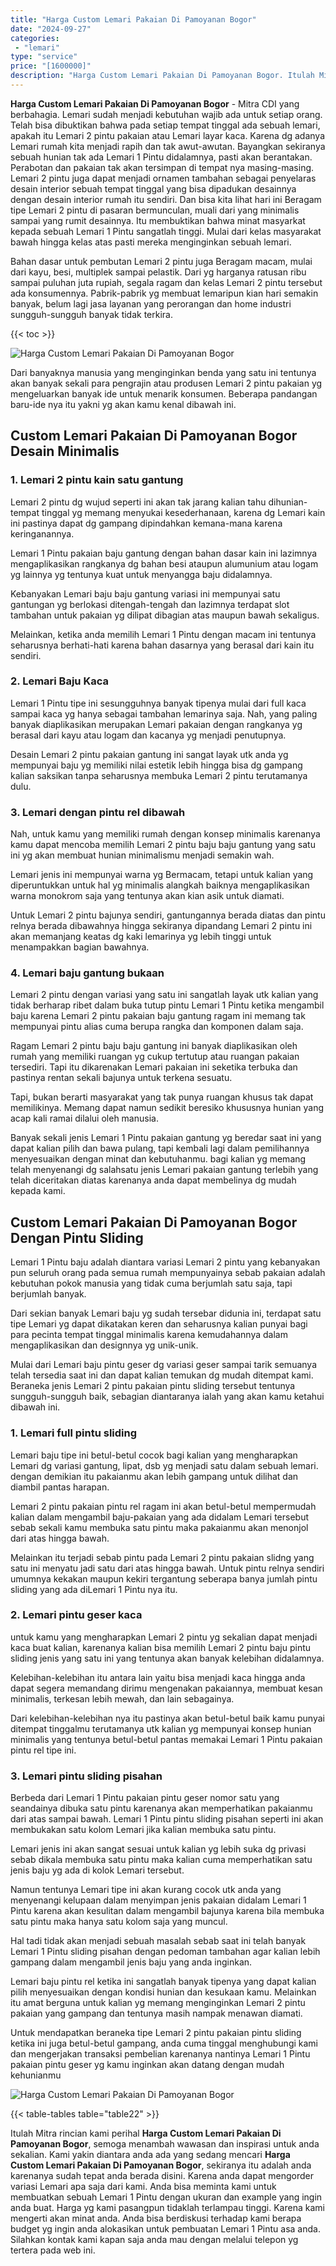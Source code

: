 ```yaml
---
title: "Harga Custom Lemari Pakaian Di Pamoyanan Bogor"
date: "2024-09-27"
categories:
 - "lemari"
type: "service"
price: "[1600000]"
description: "Harga Custom Lemari Pakaian Di Pamoyanan Bogor. Itulah Mitra rincian kami perihal **Harga Custom Lemari Pakaian Di Pamoyanan Bogor**, semoga menambah wawasan..."
---
```


**Harga Custom Lemari Pakaian Di Pamoyanan Bogor** - Mitra CDI yang berbahagia. Lemari sudah menjadi kebutuhan wajib ada untuk setiap orang. Telah bisa dibuktikan bahwa pada setiap tempat tinggal ada sebuah lemari, apakah itu Lemari 2 pintu pakaian atau Lemari layar kaca. Karena dg adanya Lemari rumah kita menjadi rapih dan tak awut-awutan. Bayangkan sekiranya sebuah hunian tak ada Lemari 1 Pintu didalamnya, pasti akan berantakan. Perabotan dan pakaian tak akan tersimpan di tempat nya masing-masing. Lemari 2 pintu juga dapat menjadi ornamen tambahan sebagai penyelaras desain interior sebuah tempat tinggal yang bisa dipadukan desainnya dengan desain interior rumah itu sendiri. Dan bisa kita lihat hari ini Beragam tipe Lemari 2 pintu di pasaran bermunculan, muali dari yang minimalis sampai yang rumit desainnya. Itu membuktikan bahwa minat masyarkat kepada sebuah Lemari 1 Pintu sangatlah tinggi. Mulai dari kelas masyarakat bawah hingga kelas atas pasti mereka menginginkan sebuah lemari.

Bahan dasar untuk pembutan Lemari 2 pintu juga Beragam macam, mulai dari kayu, besi, multiplek sampai pelastik. Dari yg harganya ratusan ribu sampai puluhan juta rupiah, segala ragam dan kelas Lemari 2 pintu tersebut ada konsumennya. Pabrik-pabrik yg membuat lemaripun kian hari semakin banyak, belum lagi jasa layanan yang perorangan dan home industri sungguh-sungguh banyak tidak terkira.

{{< toc >}}

![Harga Custom Lemari Pakaian Di Pamoyanan Bogor](/images/mebel/lemari-umum-003.jpg)

Dari banyaknya manusia yang menginginkan benda yang satu ini tentunya akan banyak sekali para pengrajin atau produsen Lemari 2 pintu pakaian yg mengeluarkan banyak ide untuk menarik konsumen. Beberapa pandangan baru-ide nya itu yakni yg akan kamu kenal dibawah ini.

## Custom Lemari Pakaian Di Pamoyanan Bogor Desain Minimalis

### 1\. Lemari 2 pintu kain satu gantung

Lemari 2 pintu dg wujud seperti ini akan tak jarang kalian tahu dihunian-tempat tinggal yg memang menyukai kesederhanaan, karena dg Lemari kain ini pastinya dapat dg gampang dipindahkan kemana-mana karena keringanannya.

Lemari 1 Pintu pakaian baju gantung dengan bahan dasar kain ini lazimnya mengaplikasikan rangkanya dg bahan besi ataupun alumunium atau logam yg lainnya yg tentunya kuat untuk menyangga baju didalamnya.

Kebanyakan Lemari baju baju gantung variasi ini mempunyai satu gantungan yg berlokasi ditengah-tengah dan lazimnya terdapat slot tambahan untuk pakaian yg dilipat dibagian atas maupun bawah sekaligus.

Melainkan, ketika anda memilih Lemari 1 Pintu dengan macam ini tentunya seharusnya berhati-hati karena bahan dasarnya yang berasal dari kain itu sendiri.

### 2\. Lemari Baju Kaca

Lemari 1 Pintu tipe ini sesungguhnya banyak tipenya mulai dari full kaca sampai kaca yg hanya sebagai tambahan lemarinya saja. Nah, yang paling banyak diaplikasikan merupakan Lemari pakaian dengan rangkanya yg berasal dari kayu atau logam dan kacanya yg menjadi penutupnya.

Desain Lemari 2 pintu pakaian gantung ini sangat layak utk anda yg mempunyai baju yg memiliki nilai estetik lebih hingga bisa dg gampang kalian saksikan tanpa seharusnya membuka Lemari 2 pintu terutamanya dulu.

### 3\. Lemari dengan pintu rel dibawah

Nah, untuk kamu yang memiliki rumah dengan konsep minimalis karenanya kamu dapat mencoba memilih Lemari 2 pintu baju baju gantung yang satu ini yg akan membuat hunian minimalismu menjadi semakin wah.

Lemari jenis ini mempunyai warna yg Bermacam, tetapi untuk kalian yang diperuntukkan untuk hal yg minimalis alangkah baiknya mengaplikasikan warna monokrom saja yang tentunya akan kian asik untuk diamati.

Untuk Lemari 2 pintu bajunya sendiri, gantungannya berada diatas dan pintu relnya berada dibawahnya hingga sekiranya dipandang Lemari 2 pintu ini akan memanjang keatas dg kaki lemarinya yg lebih tinggi untuk menampakkan bagian bawahnya.

### 4\. Lemari baju gantung bukaan

Lemari 2 pintu dengan variasi yang satu ini sangatlah layak utk kalian yang tidak berharap ribet dalam buka tutup pintu Lemari 1 Pintu ketika mengambil baju karena Lemari 2 pintu pakaian baju gantung ragam ini memang tak mempunyai pintu alias cuma berupa rangka dan komponen dalam saja.

Ragam Lemari 2 pintu baju baju gantung ini banyak diaplikasikan oleh rumah yang memiliki ruangan yg cukup tertutup atau ruangan pakaian tersediri. Tapi itu dikarenakan Lemari pakaian ini seketika terbuka dan pastinya rentan sekali bajunya untuk terkena sesuatu.

Tapi, bukan berarti masyarakat yang tak punya ruangan khusus tak dapat memilikinya. Memang dapat namun sedikit beresiko khususnya hunian yang acap kali ramai dilalui oleh manusia.

Banyak sekali jenis Lemari 1 Pintu pakaian gantung yg beredar saat ini yang dapat kalian pilih dan bawa pulang, tapi kembali lagi dalam pemilihannya menyesuaikan dengan minat dan kebutuhanmu. bagi kalian yg memang telah menyenangi dg salahsatu jenis Lemari pakaian gantung terlebih yang telah diceritakan diatas karenanya anda dapat membelinya dg mudah kepada kami.

## Custom Lemari Pakaian Di Pamoyanan Bogor Dengan Pintu Sliding

Lemari 1 Pintu baju adalah diantara variasi Lemari 2 pintu yang kebanyakan pun seluruh orang pada semua rumah mempunyainya sebab pakaian adalah kebutuhan pokok manusia yang tidak cuma berjumlah satu saja, tapi berjumlah banyak.

Dari sekian banyak Lemari baju yg sudah tersebar didunia ini, terdapat satu tipe Lemari yg dapat dikatakan keren dan seharusnya kalian punyai bagi para pecinta tempat tinggal minimalis karena kemudahannya dalam mengaplikasikan dan designnya yg unik-unik.

Mulai dari Lemari baju pintu geser dg variasi geser sampai tarik semuanya telah tersedia saat ini dan dapat kalian temukan dg mudah ditempat kami. Beraneka jenis Lemari 2 pintu pakaian pintu sliding tersebut tentunya sungguh-sungguh baik, sebagian diantaranya ialah yang akan kamu ketahui dibawah ini.

### 1\. Lemari full pintu sliding

Lemari baju tipe ini betul-betul cocok bagi kalian yang mengharapkan Lemari dg variasi gantung, lipat, dsb yg menjadi satu dalam sebuah lemari. dengan demikian itu pakaianmu akan lebih gampang untuk dilihat dan diambil pantas harapan.

Lemari 2 pintu pakaian pintu rel ragam ini akan betul-betul mempermudah kalian dalam mengambil baju-pakaian yang ada didalam Lemari tersebut sebab sekali kamu membuka satu pintu maka pakaianmu akan menonjol dari atas hingga bawah.

Melainkan itu terjadi sebab pintu pada Lemari 2 pintu pakaian slidng yang satu ini menyatu jadi satu dari atas hingga bawah. Untuk pintu relnya sendiri umumnya kekakan maupun kekiri tergantung seberapa banya jumlah pintu sliding yang ada diLemari 1 Pintu nya itu.

### 2\. Lemari pintu geser kaca

untuk kamu yang mengharapkan Lemari 2 pintu yg sekalian dapat menjadi kaca buat kalian, karenanya kalian bisa memilih Lemari 2 pintu baju pintu sliding jenis yang satu ini yang tentunya akan banyak kelebihan didalamnya.

Kelebihan-kelebihan itu antara lain yaitu bisa menjadi kaca hingga anda dapat segera memandang dirimu mengenakan pakaiannya, membuat kesan minimalis, terkesan lebih mewah, dan lain sebagainya.

Dari kelebihan-kelebihan nya itu pastinya akan betul-betul baik kamu punyai ditempat tinggalmu terutamanya utk kalian yg mempunyai konsep hunian minimalis yang tentunya betul-betul pantas memakai Lemari 1 Pintu pakaian pintu rel tipe ini.

### 3\. Lemari pintu sliding pisahan

Berbeda dari Lemari 1 Pintu pakaian pintu geser nomor satu yang seandainya dibuka satu pintu karenanya akan memperhatikan pakaianmu dari atas sampai bawah. Lemari 1 Pintu pintu sliding pisahan seperti ini akan membukakan satu kolom Lemari jika kalian membuka satu pintu.

Lemari jenis ini akan sangat sesuai untuk kalian yg lebih suka dg privasi sebab dikala membuka satu pintu maka kalian cuma memperhatikan satu jenis baju yg ada di kolok Lemari tersebut.

Namun tentunya Lemari tipe ini akan kurang cocok utk anda yang menyenangi kelupaan dalam menyimpan jenis pakaian didalam Lemari 1 Pintu karena akan kesulitan dalam mengambil bajunya karena bila membuka satu pintu maka hanya satu kolom saja yang muncul.

Hal tadi tidak akan menjadi sebuah masalah sebab saat ini telah banyak Lemari 1 Pintu sliding pisahan dengan pedoman tambahan agar kalian lebih gampang dalam mengambil jenis baju yang anda inginkan.

Lemari baju pintu rel ketika ini sangatlah banyak tipenya yang dapat kalian pilih menyesuaikan dengan kondisi hunian dan kesukaan kamu. Melainkan itu amat berguna untuk kalian yg memang menginginkan Lemari 2 pintu pakaian yang gampang dan tentunya masih nampak menawan diamati.

Untuk mendapatkan beraneka tipe Lemari 2 pintu pakaian pintu sliding ketika ini juga betul-betul gampang, anda cuma tinggal menghubungi kami dan mengerjakan transaksi pembelian karenanya nantinya Lemari 1 Pintu pakaian pintu geser yg kamu inginkan akan datang dengan mudah kehunianmu

![Harga Custom Lemari Pakaian Di Pamoyanan Bogor](/images/mebel/lemari-buku-010.jpg)

{{< table-tables table="table22" >}}

Itulah Mitra rincian kami perihal **Harga Custom Lemari Pakaian Di Pamoyanan Bogor**, semoga menambah wawasan dan inspirasi untuk anda sekalian. Kami yakin diantara anda ada yang sedang mencari **Harga Custom Lemari Pakaian Di Pamoyanan Bogor**, sekiranya itu adalah anda karenanya sudah tepat anda berada disini. Karena anda dapat mengorder variasi Lemari apa saja dari kami. Anda bisa meminta kami untuk membuatkan sebuah Lemari 1 Pintu dengan ukuran dan example yang ingin anda buat. Harga yg kami pasangpun tidaklah terlampau tinggi. Karena kami mengerti akan minat anda. Anda bisa berdiskusi terhadap kami berapa budget yg ingin anda alokasikan untuk pembuatan Lemari 1 Pintu asa anda. Silahkan kontak kami kapan saja anda mau dengan melalui telepon yg tertera pada web ini.
